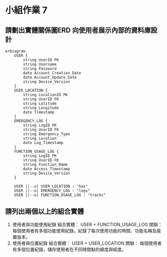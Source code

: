 # 小組作業 7
## 請劃出實體關係圖ERD 向使用者展示內部的資料庫設計
```mermaid
erDiagram
    USER {
        string UserID PK
        string Username
        string Password
        date Account_Creation_Date
        date Account_Update_Date
        string Device_Version
    }
    USER_LOCATION {
        string LocationID PK
        string UserID FK
        string Latitude
        string Longitude
        date Timestamp
    }
    EMERGENCY_LOG {
        string LogID PK
        string UserID FK
        string Emergency_Type
        string Location
        date Log_Timestamp
    }
    FUNCTION_USAGE_LOG {
        string LogID PK
        string UserID FK
        string Function_Name
        date Access_Timestamp
        string Device_Version
    }

    USER ||--o| USER_LOCATION : "has"
    USER ||--o| EMERGENCY_LOG : "logs"
    USER ||--o| FUNCTION_USAGE_LOG : "tracks"

```

## 請列出兩個以上的組合實體
1. 使用者與功能使用紀錄
組合實體： USER + FUNCTION_USAGE_LOG
關聯： 每個使用者有多個功能使用紀錄，紀錄了每次使用功能的時間、功能名稱及裝置版本。
2. 使用者與位置紀錄
組合實體： USER + USER_LOCATION
關聯： 每個使用者有多個位置紀錄，儲存使用者在不同時間點的緯度與經度。
